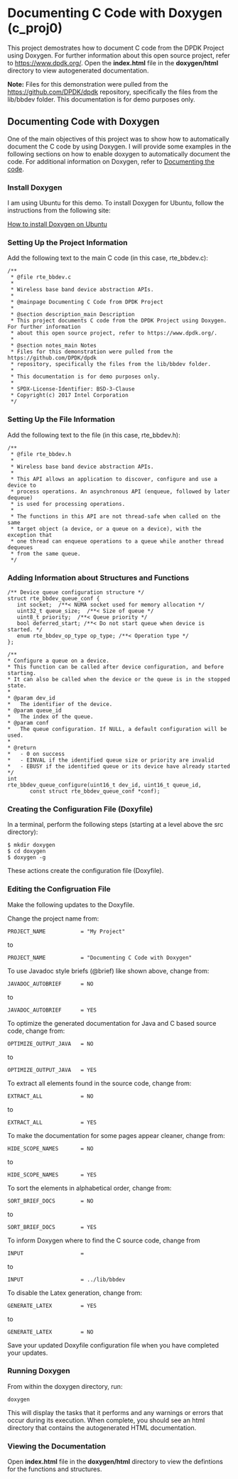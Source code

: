 # Documenting C Code with Doxygen (c_proj0)

This project demostrates how to document C code from the DPDK Project using Doxygen. For further information about this open source project, refer to https://www.dpdk.org/. Open the **index.html** file in the **doxygen/html** directory to view autogenerated documentation.

**Note:** Files for this demonstration were pulled from the https://github.com/DPDK/dpdk repository, specifically the files from the lib/bbdev folder. This documentation is for demo purposes only.

## Documenting Code with Doxygen

One of the main objectives of this project was to show how to automatically document the C code by using Doxygen. 
I will provide some examples in the following sections on how to enable doxygen to automatically document the code. For additional information on Doxygen, refer to [Documenting the code](https://www.doxygen.nl/manual/docblocks.html).

### Install Doxygen

I am using Ubuntu for this demo. To install Doxygen for Ubuntu, follow the instructions from the following site:

[How to install Doxygen on Ubuntu](https://www.tutorialspoint.com/how-to-install-doxygen-on-ubuntu)

### Setting Up the Project Information

Add the following text to the main C code (in this case, rte_bbdev.c):

```
/**
 * @file rte_bbdev.c
 *
 * Wireless base band device abstraction APIs.
 *
 * @mainpage Documenting C Code from DPDK Project
 * 
 * @section description_main Description
 * This project documents C code from the DPDK Project using Doxygen. For further information
 * about this open source project, refer to https://www.dpdk.org/.
 *
 * @section notes_main Notes
 * Files for this demonstration were pulled from the https://github.com/DPDK/dpdk 
 * repository, specifically the files from the lib/bbdev folder.
 *
 * This documentation is for demo purposes only.
 *
 * SPDX-License-Identifier: BSD-3-Clause
 * Copyright(c) 2017 Intel Corporation
 */
```

### Setting Up the File Information

Add the following text to the file (in this case, rte_bbdev.h):

```
/**
 * @file rte_bbdev.h
 *
 * Wireless base band device abstraction APIs.
 *
 * This API allows an application to discover, configure and use a device to
 * process operations. An asynchronous API (enqueue, followed by later dequeue)
 * is used for processing operations.
 *
 * The functions in this API are not thread-safe when called on the same
 * target object (a device, or a queue on a device), with the exception that
 * one thread can enqueue operations to a queue while another thread dequeues
 * from the same queue.
 */
 ```
 
 ### Adding Information about Structures and Functions
 
 ```
 /** Device queue configuration structure */
struct rte_bbdev_queue_conf {
	int socket;  /**< NUMA socket used for memory allocation */
	uint32_t queue_size;  /**< Size of queue */
	uint8_t priority;  /**< Queue priority */
	bool deferred_start; /**< Do not start queue when device is started. */
	enum rte_bbdev_op_type op_type; /**< Operation type */
};

/**
 * Configure a queue on a device.
 * This function can be called after device configuration, and before starting.
 * It can also be called when the device or the queue is in the stopped state.
 *
 * @param dev_id
 *   The identifier of the device.
 * @param queue_id
 *   The index of the queue.
 * @param conf
 *   The queue configuration. If NULL, a default configuration will be used.
 *
 * @return
 *   - 0 on success
 *   - EINVAL if the identified queue size or priority are invalid
 *   - EBUSY if the identified queue or its device have already started
 */
int
rte_bbdev_queue_configure(uint16_t dev_id, uint16_t queue_id,
		const struct rte_bbdev_queue_conf *conf);
```

### Creating the Configuration File (Doxyfile)

In a terminal, perform the following steps (starting at a level above the src directory):
```
$ mkdir doxygen
$ cd doxygen
$ doxygen -g
```
These actions create the configuration file (Doxyfile).

### Editing the Configruation File

Make the following updates to the Doxyfile.

Change the project name from:

```
PROJECT_NAME           = "My Project"
```

to

```
PROJECT_NAME           = "Documenting C Code with Doxygen"
```

To use Javadoc style briefs (@brief) like shown above, change from:

```
JAVADOC_AUTOBRIEF      = NO
```

to

```
JAVADOC_AUTOBRIEF      = YES
```

To optimize the generated documentation for Java and C based source code, change from:

```
OPTIMIZE_OUTPUT_JAVA   = NO
```

to

```
OPTIMIZE_OUTPUT_JAVA   = YES
```

To extract all elements found in the source code, change from:

```
EXTRACT_ALL            = NO
```

to

```
EXTRACT_ALL            = YES
```

To make the documentation for some pages appear cleaner, change from:

```
HIDE_SCOPE_NAMES       = NO
```

to

```
HIDE_SCOPE_NAMES       = YES
```

To sort the elements in alphabetical order, change from:

```
SORT_BRIEF_DOCS        = NO
```

to

```
SORT_BRIEF_DOCS        = YES
```

To inform Doxygen where to find the C source code, change from

```
INPUT                  =
```

to

```
INPUT                  = ../lib/bbdev
```

To disable the Latex generation, change from:

```
GENERATE_LATEX         = YES
```

to

```
GENERATE_LATEX         = NO
```

Save your updated Doxyfile configuration file when you have completed your updates.

### Running Doxygen

From within the doxygen directory, run:

```
doxygen
```

This will display the tasks that it performs and any warnings or errors that occur during its execution. When complete, you should see an html directory that contains the autogenerated HTML documentation.

### Viewing the Documentation

Open **index.html** file in the **doxygen/html** directory to view the defintions for the functions and structures.

